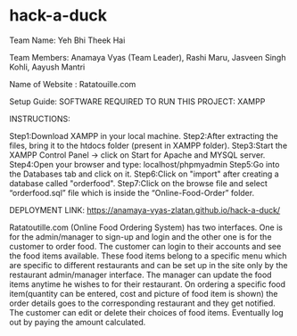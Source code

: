# hack-a-duck

Team Name: Yeh Bhi Theek Hai

Team Members: 
 Anamaya Vyas (Team Leader), 
 Rashi Maru,
 Jasveen Singh Kohli,
 Aayush Mantri

Name of Website : Ratatouille.com

Setup Guide:
SOFTWARE REQUIRED TO RUN THIS PROJECT:
XAMPP

INSTRUCTIONS:

Step1:Download XAMPP in your local machine.
Step2:After extracting the files, bring it to the htdocs folder (present in XAMPP folder).
Step3:Start the XAMPP Control Panel -> click on Start for Apache and MYSQL server.
Step4:Open your browser and type: localhost/phpmyadmin
Step5:Go into the Databases tab and click on it.
Step6:Click on "import" after creating a database called "orderfood".
Step7:Click on the browse file and select “orderfood.sql” file which is inside the “Online-Food-Order” folder.

DEPLOYMENT LINK:
https://anamaya-vyas-zlatan.github.io/hack-a-duck/

Ratatoutille.com (Online Food Ordering System) has two interfaces. One is for the admin/manager to sign-up and login and the other one is for the customer to order food. The customer can login to their accounts and see the food items available. These food items belong to a specific menu which are specific to different restaurants and can be set up in the site only by the restaurant admin/manager interface. The manager can update the food items anytime he wishes to for their restaurant. On ordering a specific food item(quantity can be entered, cost and picture of food item is shown) the order details goes to the corresponding restaurant and they get notified. The customer can edit or delete their choices of food items. Eventually log out by paying the amount calculated.



